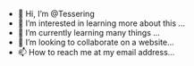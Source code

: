 - 👋 Hi, I’m @Tessering
- 👀 I’m interested in learning more about this ...
- 🌱 I’m currently learning many things ...
- 💞️ I’m looking to collaborate on a website...
- 📫 How to reach me at my email address...

<!---
Tessering/Tessering is a ✨ special ✨ repository because its `README.md` (this file) appears on your GitHub profile.
You can click the Preview link to take a look at your changes.
--->
